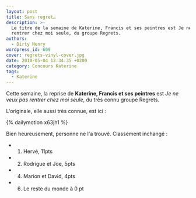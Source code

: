 ```yaml
---
layout: post
title: Sans regret…
description: >-
  Le titre de la semaine de Katerine, Francis et ses peintres est Je ne veux pas
  rentrer chez moi seule, du groupe Regrets.
authors:
  - Dirty Henry
wordpress_id: 609
cover: regrets-vinyl-cover.jpg
date: 2010-05-04 12:34:35 +0200
category: Concours Katerine
tags:
  - Katerine
---
```


Cette semaine, la reprise de **Katerine, Francis et ses peintres** est _Je ne
veux pas rentrer chez moi seule_, du très connu groupe Regrets.

L'originale, elle aussi très connue, est ici :

{% dailymotion x63jh1 %}

Bien heureusement, personne ne l'a trouvé. Classement inchangé :

- 1. Hervé, 11pts
- 2. Rodrigue et Joe, 5pts
- 4. Marion et David, 4pts
- 6. Le reste du monde à 0 pt
